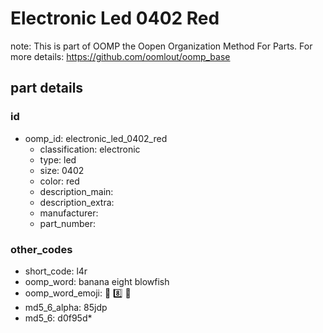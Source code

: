 # Electronic Led 0402 Red  

note: This is part of OOMP the Oopen Organization Method For Parts. For more details: https://github.com/oomlout/oomp_base

##  part details





### id
* oomp_id: electronic_led_0402_red
  * classification: electronic
  * type: led
  * size: 0402
  * color: red
  * description_main: 
  * description_extra: 
  * manufacturer: 
  * part_number: 

### other_codes
* short_code: l4r
* oomp_word: banana eight blowfish
* oomp_word_emoji: :banana: :eight: :blowfish:
* md5_6_alpha: 85jdp
* md5_6: d0f95d* 